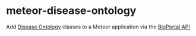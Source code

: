 meteor-disease-ontology
=======================

Add [Disease Ontology](http://disease-ontology.org) classes to a Meteor application via the [BioPortal API](http://data.bioontology.org/documentation)
